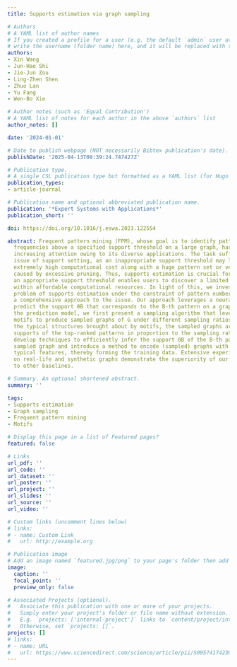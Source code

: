 ```yaml
---
title: Supports estimation via graph sampling

# Authors
# A YAML list of author names
# If you created a profile for a user (e.g. the default `admin` user at `content/authors/admin/`), 
# write the username (folder name) here, and it will be replaced with their full name and linked to their profile.
authors:
- Xin Wang
- Jun-Hao Shi
- Jie-Jun Zou
- Ling-Zhen Shen
- Zhuo Lan
- Yu Fang
- Wen-Bo Xie

# Author notes (such as 'Equal Contribution')
# A YAML list of notes for each author in the above `authors` list
author_notes: []

date: '2024-01-01'

# Date to publish webpage (NOT necessarily Bibtex publication's date).
publishDate: '2025-04-13T08:39:24.747427Z'

# Publication type.
# A single CSL publication type but formatted as a YAML list (for Hugo requirements).
publication_types:
- article-journal

# Publication name and optional abbreviated publication name.
publication: '*Expert Systems with Applications*'
publication_short: ''

doi: https://doi.org/10.1016/j.eswa.2023.122554

abstract: Frequent pattern mining (FPM), whose goal is to identify patterns with appearance
  frequencies above a specified support threshold on a large graph, has attracted
  increasing attention owing to its diverse applications. The task suffers from an
  issue of support setting, as an inappropriate support threshold may lead to either
  extremely high computational cost along with a huge pattern set or very few patterns
  caused by excessive pruning. Thus, supports estimation is crucial for FPM, since
  an appropriate support threshold enables users to discover a limited number of patterns
  within affordable computational resources. In light of this, we investigate the
  problem of supports estimation under the constraint of pattern number B and propose
  a comprehensive approach to the issue. Our approach leverages a neural network to
  predict the support θB that corresponds to the B-th pattern on a graph G. To train
  the prediction model, we first present a sampling algorithm that leverages typical
  motifs to produce sampled graphs of G under different sampling ratios. Owing to
  the typical structures brought about by motifs, the sampled graphs are embedded
  supports of the top-ranked patterns in proportion to the sampling ratios. We next
  develop techniques to efficiently infer the support θB of the B-th pattern on each
  sampled graph and introduce a method to encode (sampled) graphs with θB and other
  typical features, thereby forming the training data. Extensive experimental studies
  on real-life and synthetic graphs demonstrate the superiority of our approach, compared
  to other baselines.

# Summary. An optional shortened abstract.
summary: ''

tags:
- Supports estimation
- Graph sampling
- Frequent pattern mining
- Motifs

# Display this page in a list of Featured pages?
featured: false

# Links
url_pdf: ''
url_code: ''
url_dataset: ''
url_poster: ''
url_project: ''
url_slides: ''
url_source: ''
url_video: ''

# Custom links (uncomment lines below)
# links:
# - name: Custom Link
#   url: http://example.org

# Publication image
# Add an image named `featured.jpg/png` to your page's folder then add a caption below.
image:
  caption: ''
  focal_point: ''
  preview_only: false

# Associated Projects (optional).
#   Associate this publication with one or more of your projects.
#   Simply enter your project's folder or file name without extension.
#   E.g. `projects: ['internal-project']` links to `content/project/internal-project/index.md`.
#   Otherwise, set `projects: []`.
projects: []
# links:
# - name: URL
#   url: https://www.sciencedirect.com/science/article/pii/S0957417423030567
---
```



